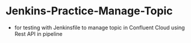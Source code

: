 # Jenkins-Practice-Manage-Topic
- for testing with Jenkinsfile to manage topic in Confluent Cloud using Rest API in pipeline
